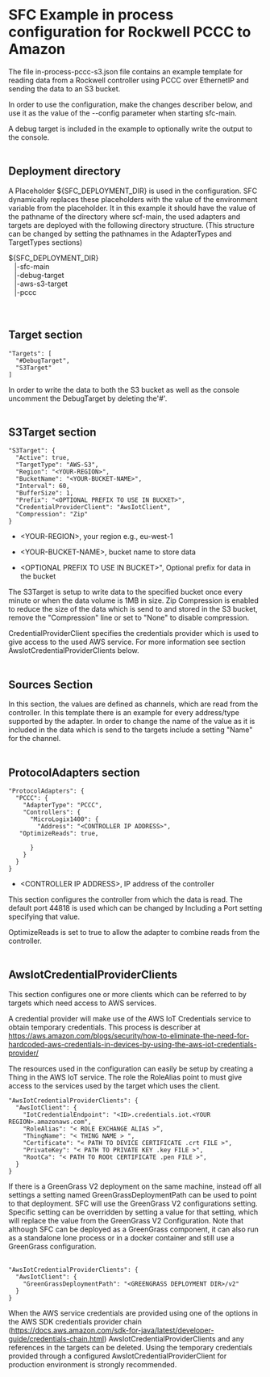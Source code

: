 # SFC Example in process configuration for Rockwell PCCC to Amazon

The file in-process-pccc-s3.json file contains an example template for
reading data from a Rockwell controller using PCCC over EthernetIP and
sending the data to an S3 bucket.

In order to use the configuration, make the changes describer below, and
use it as the value of the --config parameter when starting sfc-main.

A debug target is included in the example to optionally write the output
to the console.
&nbsp;  
&nbsp;  

## Deployment directory

A Placeholder ${SFC_DEPLOYMENT_DIR} is used in the configuration. SFC
dynamically replaces these placeholders with the value of the
environment variable from the placeholder. It in this example it should
have the value of the pathname of the directory where scf-main, the used
adapters and targets are deployed with the following directory
structure. (This structure can be changed by setting the pathnames in
the AdapterTypes and TargetTypes sections)

${SFC_DEPLOYMENT_DIR}  
&nbsp;&nbsp;&nbsp;|-sfc-main  
&nbsp;&nbsp;&nbsp;|-debug-target    
&nbsp;&nbsp;&nbsp;|-aws-s3-target  
&nbsp;&nbsp;&nbsp;|-pccc  
&nbsp;  
&nbsp;


## Target section
```
"Targets": [
  "#DebugTarget",
  "S3Target"
]
```

In order to write the data to both the S3 bucket as well as the console
uncomment the DebugTarget by deleting the'#'.  
&nbsp;
&nbsp;  



## S3Target section

```
"S3Target": {
  "Active": true,
  "TargetType": "AWS-S3",
  "Region": "<YOUR-REGION>",
  "BucketName": "<YOUR-BUCKET-NAME>",
  "Interval": 60,
  "BufferSize": 1,
  "Prefix": "<OPTIONAL PREFIX TO USE IN BUCKET>",
  "CredentialProviderClient": "AwsIotClient",
  "Compression": "Zip"
}

```

-   \<YOUR-REGION\>, your region e.g., eu-west-1

-   \<YOUR-BUCKET-NAME\>, bucket name to store data

-   \<OPTIONAL PREFIX TO USE IN BUCKET\>\", Optional prefix for data in
    the bucket

The S3Target is setup to write data to the specified bucket once every
minute or when the data volume is 1MB in size. Zip Compression is
enabled to reduce the size of the data which is send to and stored in
the S3 bucket, remove the "Compression" line or set to "None" to disable
compression.

CredentialProviderClient specifies the credentials provider which is
used to give access to the used AWS service. For more information see
section AwsIotCredentialProviderClients below.
&nbsp;  
&nbsp;  


## Sources Section

In this section, the values are defined as channels, which are read from
the controller. In this template there is an example for every
address/type supported by the adapter. In order to change the name of
the value as it is included in the data which is send to the targets
include a setting "Name" for the channel.
&nbsp;  
&nbsp;  

## ProtocolAdapters section

```
"ProtocolAdapters": {
  "PCCC": {
    "AdapterType": "PCCC",
    "Controllers": {
      "MicroLogix1400": {
        "Address": "<CONTROLLER IP ADDRESS>",
   "OptimizeReads": true,

      }
    }
  }
}

```

-   \<CONTROLLER IP ADDRESS\>, IP address of the controller

This section configures the controller from which the data is read. The
default port 44818 is used which can be changed by Including a Port
setting specifying that value.

OptimizeReads is set to true to allow the adapter to combine reads from
the controller.
&nbsp;  
&nbsp;  


## AwsIotCredentialProviderClients

This section configures one or more clients which can be referred to by
targets which need access to AWS services.

A credential provider will make use of the AWS IoT Credentials service
to obtain temporary credentials. This process is describer at
<https://aws.amazon.com/blogs/security/how-to-eliminate-the-need-for-hardcoded-aws-credentials-in-devices-by-using-the-aws-iot-credentials-provider/>

The resources used in the configuration can easily be setup by creating
a Thing in the AWS IoT service. The role the RoleAlias point to must
give access to the services used by the target which uses the client.

```
"AwsIotCredentialProviderClients": {
  "AwsIotClient": {
    "IotCredentialEndpoint": "<ID>.credentials.iot.<YOUR REGION>.amazonaws.com",
    "RoleAlias": "< ROLE EXCHANGE ALIAS >”,
    "ThingName": "< THING NAME > ",
    "Certificate": "< PATH TO DEVICE CERTIFICATE .crt FILE >",
    "PrivateKey": "< PATH TO PRIVATE KEY .key FILE >",
    "RootCa": "< PATH TO ROOt CERTIFICATE .pen FILE >",
  }
}
```


If there is a GreenGrass V2 deployment on the same machine, instead off
all settings a setting named GreenGrassDeploymentPath can be used to
point to that deployment. SFC will use the GreenGrass V2 configurations
setting. Specific setting can be overridden by setting a value for that
setting, which will replace the value from the GreenGrass V2
Configuration. Note that although SFC can be deployed as a GreenGrass
component, it can also run as a standalone lone process or in a docker
container and still use a GreenGrass configuration.
&nbsp;  
&nbsp;  


```
"AwsIotCredentialProviderClients": {
  "AwsIotClient": {
    "GreenGrassDeploymentPath": "<GREENGRASS DEPLOYMENT DIR>/v2"
  }
}
```

When the AWS service credentials are provided using one of the options
in the AWS SDK credentials provider chain
(<https://docs.aws.amazon.com/sdk-for-java/latest/developer-guide/credentials-chain.html>)
AwsIotCredentialProviderClients and any references in the targets can be
deleted. Using the temporary credentials provided through a configured
AwsIotCredentialProviderClient for production environment is strongly
recommended.
